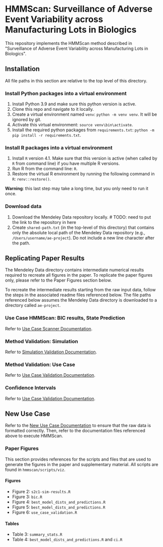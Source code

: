 # HMMScan: Surveillance of Adverse Event Variability across Manufacturing Lots in Biologics

This repository implements the HMMScan method described in "Surveillance of Adverse Event Variability across Manufacturing Lots in Biologics".

## Installation
All file paths in this section are relative to the top level of this directory.

### Install Python packages into a virtual environment
1. Install Python 3.9 and make sure this python version is active.
2. Clone this repo and navigate to it locally.
3. Create a virtual environment named `venv`: `python -m venv venv`. It will be ignored by git.
4. Activate this virtual environment: `source venv\bin\activate`.
5. Install the required python packages from `requirements.txt`: `python -m pip install -r requirements.txt`.

### Install R packages into a virtual environment
1. Install `R` version 4.1. Make sure that this version is active (when called by `R` from command line) if you have multiple R versions.
2. Run R from the command line: `R`.
3. Restore the virtual R environment by running the following command in `R`: `renv::restore()`.

**Warning**: this last step may take a long time, but you only need to run it once.

### Download data
1. Download the Mendeley Data repository locally. # TODO: need to put the link to the repository in here 
2. Create `shared-path.txt` (in the top-level of this directory) that contains only the absolute local path of the Mendeley Data repository (e.g., `/Users/username/ae-project`). Do not include a new line character after the path.

## Replicating Paper Results

The Mendeley Data directory contains intermediate numerical results required to recreate all figures in the paper.
To replicate the paper figures only, please refer to the Paper Figures section below.

To recreate the intermediate results starting from the raw input data, follow the steps in the associated readme files referenced below.
The file paths referenced below assumes the Mendeley Data directory is downloaded to a directory called `ae-project`.

### Use Case HMMScan: BIC results, State Prediction
Refer to [Use Case Scanner Documentation](docs/use-case-scanner.md).

### Method Validation: Simulation
Refer to [Simulation Validation Documentation](docs/simulation-validation.md).
 
### Method Validation: Use Case
Refer to [Use Case Validation Documentation](docs/use-case-validation.md).

### Confidence Intervals
Refer to [Use Case Validation Documentation](docs/use-case-validation.md).

## New Use Case
Refer to the [New Use Case Documentation](docs/new-use-case-data.md) to ensure that the raw data is formatted correctly.
Then, refer to the documentation files referenced above to execute HMMScan.

### Paper Figures
This section provides references for the scripts and files that are used to generate the figures in the paper and supplementary material.
All scripts are found in `hmmscan/scripts/viz`.

#### Figures
- Figure 2: `s2c1-sim-results.R`
- Figure 3: `bic.R`
- Figure 4: `best_model_dists_and_predictions.R`
- Figure 5: `best_model_dists_and_predictions.R`
- Figure 6: `use_case_validation.R`

#### Tables
- Table 3: `summary_stats.R`
- Table 4: `best_model_dists_and_predictions.R` and `ci.R`